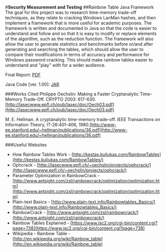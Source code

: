 #**Security Measurement and Testing**
##Rainbow Table Java Framework
The goal for this project was to research time-memory trade-off techniques, as they relate to cracking Windows LanMan 
hashes, and then implement a framework that is more useful for academic purposes. The framework is written and 
documented in Java so that the code is easier to understand and follow and so that it is easy to modify or replace 
elements of the algorithm, such as the reduction function. The framework will also allow the user to generate 
statistics and benchmarks before or/and after generating and searching the tables, which should allow the user to 
compare their modifications in terms of accuracy and performance for Windows password cracking. This should make 
rainbow tables easier to understand and "play" with for a wider audience. 

Final Report: [PDF](Rainbow_Tables_Project_Report.pdf)

Java Code [ver. 1.00]: [JAR](TMCrack_1_00.jar)

###Works Cited
Philippe Oechslin: Making a Faster Cryptanalytic Time-Memory Trade-Off. CRYPTO 2003: 617-630.[http://lasecwww.epfl.ch/pub/lasec/doc/Oech03.pdf](http://lasecwww.epfl.ch/pub/lasec/doc/Oech03.pdf)

M. E. Hellman. A cryptanalytic time-memory trade-off. IEEE Transactions on Information Theory, IT-26:401-406, 1980.[http://www-ee.stanford.edu/~hellman/publications/36.pdf](http://www-ee.stanford.edu/~hellman/publications/36.pdf)

###Useful Websites
* How Rainbow Tables Work - [http://kestas.kuliukas.com/RainbowTables](http://kestas.kuliukas.com/RainbowTables/)
* Ophcrack - [http://lasecwww.epfl.ch/~oechslin/projects/ophcrack/](http://lasecwww.epfl.ch/~oechslin/projects/ophcrack/)
* Parameter Optimization in RainbowCrack - [http://www.antsight.com/zsl/rainbowcrack/optimization/optimization.htm](http://www.antsight.com/zsl/rainbowcrack/optimization/optimization.htm)
* Plain-text Basics - [http://www.plain-text.info/Rainbowtables_Basics/](http://www.plain-text.info/Rainbowtables_Basics/)
* RainbowCrack - [http://www.antsight.com/zsl/rainbowcrack/](http://www.antsight.com/zsl/rainbowcrack/)
* Rainbow Tables Explained - [https://www.isc2.org/cgi-bin/content.cgi?page=738](https://www.isc2.org/cgi-bin/content.cgi?page=738)
* Wikipedia - Rainbow Table - [http://en.wikipedia.org/wiki/Rainbow_table](http://en.wikipedia.org/wiki/Rainbow_table)